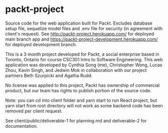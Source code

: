 # packt-project
Source code for the web application built for Packt. Excludes database setup file, sequelize model files and .env file for security (in agreement with client's request). See http://packt-project.herokuapp.com/ for deployed main branch app and https://packt-project-development.herokuapp.com/ for deployed development branch.

This is a 3 month project developed for Packt, a social enterprise based in Toronto, Ontario for course CSC301 Intro to Software Engineering.
This web application was developed by Cynthia Song (me), Christopher Wong, Lucas Zhou, Kavin Singh, and Jedwin Mok in collaboration with our project partners Beth Szurpicki and Agatha Rudd.

No license was applied to this project, Packt has ownership of commercial product, but our team has rights to publish portion of the source code.

Note: you can cd into client folder and yarn start to run React project, but yarn start from root directory will not work as some backend code has been removed per client request.

See client/public/deliverable-1 for planning.md and deliverable-2 for documentation.